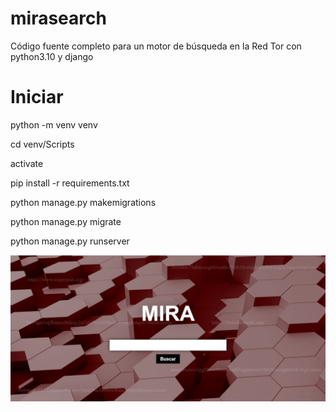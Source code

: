 # mirasearch
Código fuente completo para un motor de búsqueda en la Red Tor con python3.10 y django

# Iniciar

python -m venv venv

cd venv/Scripts

activate

pip install -r requirements.txt

python manage.py makemigrations

python manage.py migrate

python manage.py runserver

<p align="center">
  <img src="mirasearch.JPG">
</p>

